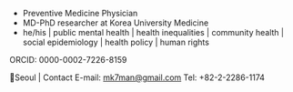 - Preventive Medicine Physician
- MD-PhD researcher at Korea University Medicine
- he/his | public mental health | health inequalities | community health | social epidemiology | health policy | human rights

ORCID: 0000-0002-7226-8159

📍Seoul | Contact 
E-mail: mk7man@gmail.com
Tel: +82-2-2286-1174

<!---
Kaangminku/Kaangminku is a ✨ special ✨ repository because its `README.md` (this file) appears on your GitHub profile.
You can click the Preview link to take a look at your changes.
--->
